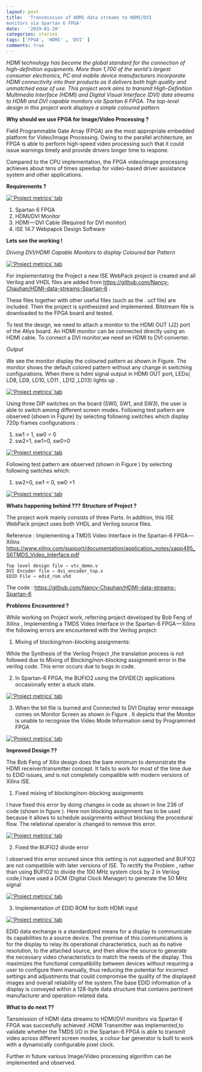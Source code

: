 ```yaml
---
layout: post
title:  'Transmission of HDMI data streams to HDMI/DVI
monitors via Spartan 6 FPGA'
date:   '2019-01-20'
categories: stories
tags: ['FPGA', 'HDMI' , 'DVI' ]
comments: true
---
```

*HDMI technology has become the global standard for the connection of high-definition equipments. 
More than 1,700 of the world's largest consumer electronics, PC and mobile device manufacturers incorporate 
HDMI connectivity into their products as it delivers both high quality and unmatched ease of use. 
This project work aims to transmit High-Definition Multimedia Interface (HDMI) and Digital Visual Interface (DVI) 
data streams to HDMI and DVI capable monitors via Spartan 6 FPGA. 
The top-level design in this project work displays a simple coloured pattern.*

<strong>Why should we use FPGA for Image/Video Processing ?</strong>

Field Programmable Gate Array (FPGA) are the most appropriate embedded platform for Video/Image Processing. Owing to the parallel architecture, an FPGA is able to perform high-speed video processing such that it could issue warnings timely and provide drivers longer time to respone.

Compared to the CPU implementation, the FPGA video/image processing achieves about tens of times speedup for video-based driver assistance system and other applications.

<strong>Requirements ?</strong>
  
<div class="image">
    <a href="/public/img/Diagram.jpg">
        <img alt="'Project metrics' tab" src="/public/img/Diagram.jpg" />
    </a>
</div>

1. Spartan 6 FPGA
2. HDMI/DVI Monitor
3. HDMI — DVI Cable (Required for DVI monitor)
4. ISE 14.7 Webpapck Design Software

<strong>Lets see the working !</strong>

*Driving DVI/HDMI Capable Monitors to display Coloured bar Pattern*

<div class="image">
    <a href="/public/img/setup.jpeg">
        <img alt="'Project metrics' tab" src="/public/img/setup.jpeg" />
    </a>
</div>

For implementating the Project a new ISE WebPack project is created and all Verilog and VHDL files are added from https://github.com/Nancy-Chauhan/HDMI-data-streams-Spartan-6 .

These files together with other useful files (such as the . ucf file) are included. Then the project is synthesized and implemented. Bitstream file is downloaded to the FPGA board and tested.

To test the design, we need to attach a monitor to the HDMI OUT (J2) port of the Atlys board. An HDMI monitor can be connected directly using an HDMI cable. To connect a DVI monitor,we need an HDMI to DVI converter.

*Output*

We see the monitor display the coloured pattern as shown in Figure. The monitor shows the default colored pattern without any change in switching configurations. When there is hdmi signal output in HDMI OUT port, LEDs( LD8, LD9, LD10, LD11 , LD12 ,LD13) lights up .

<div class="image">
    <a href="/public/img/output.jpeg">
        <img alt="'Project metrics' tab" src="/public/img/output.jpeg" />
    </a>
</div>

Using three DIP switches on the board (SW0, SW1, and SW3), the user is able to switch among different screen modes. Following test pattern are observed (shown in Figure) by selecting following switches which display 720p frames configurations :

1. sw1 = 1, sw0 = 0
2. sw2=1, sw1=0, sw0=0

<div class="image">
    <a href="/public/img/result.jpg">
        <img alt="'Project metrics' tab" src="/public/img/result.jpg" />
    </a>
</div>

Following test pattern are observed (shown in Figure ) by selecting following switches which:

1. sw2=0, sw1 = 0, sw0 =1

<div class="image">
    <a href="/public/img/output3.jpg">
        <img alt="'Project metrics' tab" src="/public/img/output3.jpg" />
    </a>
</div>

<strong>Whats happening behind ???</strong>
<strong>Structure of Project ?</strong>

The project work mainly consists of three Parts. In addition, this ISE WebPack project uses both VHDL and Verilog source files.

Reference : Implementing a TMDS Video Interface in the Spartan-6 FPGA — Xilinx 
https://www.xilinx.com/support/documentation/application_notes/xapp495_S6TMDS_Video_Interface.pdf 

    Top level design file — vtc_demo.v
    DVI Encoder file — dvi_encoder_top.v
    EDID File — edid_rom.vhd

The code : https://github.com/Nancy-Chauhan/HDMI-data-streams-Spartan-6

<strong> Problems Encountered ? </strong>

While working on Project work, referring project developed by Bob Feng of Xilinx , Implementing a TMDS Video Interface in the Spartan-6 FPGA — Xilinx the following errors are encountered with the Verilog project:

  1) Mixing of blocking/non-blocking assignments:

While the Synthesis of the Verilog Project ,the translation process is not followed due to Mixing of Blocking/non-blocking assignment error in the verilog code. This error occurs due to bugs in code.

  2) In Spartan-6 FPGA, the BUFIO2 using the DIVIDE(2) applications occasionally enter a stuck state.
    
<div class="image">
    <a href="/public/img/Error1.png">
        <img alt="'Project metrics' tab" src="/public/img/Error1.png" />
    </a>
</div> 

  3) When the bit file is burned and Connected to DVI Display error message comes on Monitor Screen as shown in Figure . It       depicts that the Monitor is unable to recognise the Video Mode Information send by Programmed FPGA
    
 <div class="image">
    <a href="/public/img/Video.jpg">
        <img alt="'Project metrics' tab" src="/public/img/Video.jpg" />
    </a>
</div> 

<strong>Improved Design ??</strong>

The Bob Feng of Xilix design does the bare minimum to demonstrate the HDMI receiver/transmitter concept. It fails to work for most of the time due to EDID issues, and is not completely compatible with modern versions of Xilinx ISE.

1) Fixed mixing of blocking/non-blocking assignments

I have fixed this error by doing changes in code as shown in line 236 of code (shown in figure ). Here non blocking assignment has to be used because it allows to schedule assignments without blocking the procedural flow. The relational operator is changed to remove this error.

<div class="image">
    <a href="/public/img/bugsol.PNG">
        <img alt="'Project metrics' tab" src="/public/img/bugsol.PNG" />
    </a>
</div> 

2) Fixed the BUFIO2 divide error

I observed this error occured since this setting is not supported and BUF102 are not compatibile with later versions of ISE. To rectify the Problem , rather than using BUFIO2 to divide the 100 MHz system clock by 2 in Verilog code,I have used a DCM (Digital Clock Manager) to generate the 50 MHz signal

 <div class="image">
    <a href="/public/img/buff.PNG">
        <img alt="'Project metrics' tab" src="/public/img/buff.PNG" />
    </a>
</div> 

3) Implementation of EDID ROM for both HDMI input

 <div class="image">
    <a href="/public/img/edid1.png">
        <img alt="'Project metrics' tab" src="/public/img/edid1.png" />
    </a>
</div> 

EDID data exchange is a standardized means for a display to communicate its capabilities to a source device. The premise of this communications is for the display to relay its operational characteristics, such as its native resolution, to the attached source, and then allow the source to generate the necessary video characteristics to match the needs of the display. This maximizes the functional compatibility between devices without requiring a user to configure them manually, thus reducing the potential for incorrect settings and adjustments that could compromise the quality of the displayed images and overall reliability of the system.The base EDID information of a display is conveyed within a 128-byte data structure that contains pertinent manufacturer and operation-related data.

<strong>What to do next ??</strong>

Tansmission of HDMI data streams to HDMI/DVI monitors via Spartan 6 FPGA was succesfully achieved .HDMI Transmitter was implemented,to validate whether the TMDS I/O in the Spartan-6 FPGA is able to transmit video across different screen modes, a colour bar generator is built to work with a dynamically configurable pixel clock.

Further in future various Image/Video processing algorithm can be implemented and observed.

    
    









